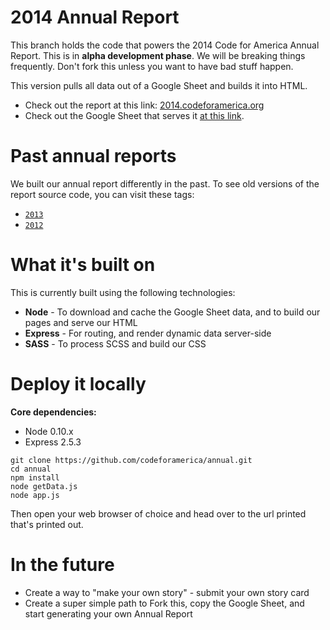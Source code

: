 2014 Annual Report
=======

This branch holds the code that powers the 2014 Code for America Annual Report. This is in **alpha development phase**. We will be breaking things frequently. Don't fork this unless you want to have bad stuff happen.

This version pulls all data out of a Google Sheet and builds it into HTML.

* Check out the report at this link: [2014.codeforamerica.org](http://2014.codeforamerica.org)
* Check out the Google Sheet that serves it [at this link](https://docs.google.com/a/codeforamerica.org/spreadsheets/d/1UTmofeY8rPZvXdN_CNJXfFgPlexiMmlSs5W8oPhqFko/edit#gid=179182240).

# Past annual reports

We built our annual report differently in the past. To see old versions of the report source code, you can visit these tags:

* [`2013`](https://github.com/codeforamerica/annual/releases/tag/2013)
* [`2012`](https://github.com/codeforamerica/annual/releases/tag/2012)

# What it's built on

This is currently built using the following technologies:
* **Node** - To download and cache the Google Sheet data, and to build our pages and serve our HTML
* **Express** - For routing, and render dynamic data server-side
* **SASS** - To process SCSS and build our CSS

# Deploy it locally

**Core dependencies:**
* Node 0.10.x
* Express 2.5.3

```
git clone https://github.com/codeforamerica/annual.git
cd annual
npm install
node getData.js
node app.js
```

Then open your web browser of choice and head over to the url printed that's printed out.

# In the future

* Create a way to "make your own story" - submit your own story card
* Create a super simple path to Fork this, copy the Google Sheet, and start generating your own Annual Report